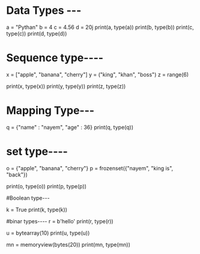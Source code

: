 # Data Types ---
a = "Pythan"
b = 4
c = 4.56
d = 20j
print(a, type(a))
print(b, type(b))
print(c, type(c))
print(d, type(d))
# Sequence type----
x = ["apple", "banana", "cherry"]
y = ("king", "khan", "boss")
z = range(6)

print(x, type(x))
print(y, type(y))
print(z, type(z))

# Mapping Type---
q = {"name" : "nayem", "age" : 36}
print(q, type(q))

#  set type----
o = {"apple", "banana", "cherry"}
p = frozenset({"nayem", "king is", "back"})

print(o, type(o))
print(p, type(p))

#Boolean type---

k = True
print(k, type(k))

#binar types----
r = b'hello'
print(r, type(r))

u = bytearray(10)
print(u, type(u))

mn = memoryview(bytes(20))
print(mn, type(mn))
